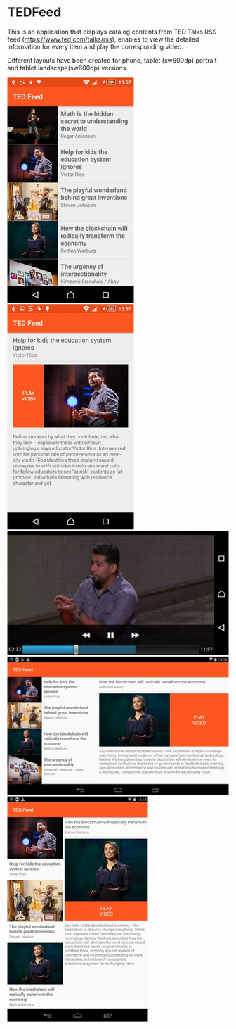 # TEDFeed

This is an application that displays catalog contents from TED Talks RSS feed (https://www.ted.com/talks/rss), enables to view the detailed information for every item and play the corresponding video.

Different layouts have been created for phone, tablet (sw600dp) portrait and tablet landscape(sw600dp) versions.

![alt tag](https://github.com/c2td/TEDFeed/blob/master/screenshot1.jpg)
![alt tag](https://github.com/c2td/TEDFeed/blob/master/screenshot2.jpg)
![alt tag](https://github.com/c2td/TEDFeed/blob/master/screenshot3.jpg)
![alt tag](https://github.com/c2td/TEDFeed/blob/master/screenshot5.jpg)         
![alt tag](https://github.com/c2td/TEDFeed/blob/master/screenshot4.jpg)
